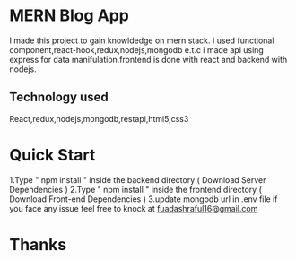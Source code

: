 # MERN Blog App
I made this project to gain knowldedge on mern stack. I used functional component,react-hook,redux,nodejs,mongodb e.t.c
i made api using express for data manifulation.frontend is done with react and backend with nodejs.
## Technology used
React,redux,nodejs,mongodb,restapi,html5,css3
# Quick Start
1.Type " npm install " inside the backend directory ( Download Server Dependencies )
2.Type " npm install " inside the frontend directory ( Download Front-end Dependencies )
3.update mongodb url in .env file 
if you face any issue feel free to knock at fuadashraful16@gmail.com 
# Thanks

